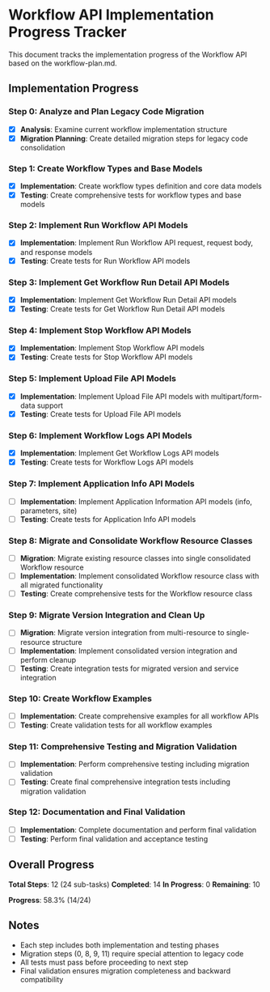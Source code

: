 # Workflow API Implementation Progress Tracker

This document tracks the implementation progress of the Workflow API based on the workflow-plan.md.

## Implementation Progress

### Step 0: Analyze and Plan Legacy Code Migration
- [x] **Analysis**: Examine current workflow implementation structure
- [x] **Migration Planning**: Create detailed migration steps for legacy code consolidation

### Step 1: Create Workflow Types and Base Models
- [x] **Implementation**: Create workflow types definition and core data models
- [x] **Testing**: Create comprehensive tests for workflow types and base models

### Step 2: Implement Run Workflow API Models
- [x] **Implementation**: Implement Run Workflow API request, request body, and response models
- [x] **Testing**: Create tests for Run Workflow API models

### Step 3: Implement Get Workflow Run Detail API Models
- [x] **Implementation**: Implement Get Workflow Run Detail API models
- [x] **Testing**: Create tests for Get Workflow Run Detail API models

### Step 4: Implement Stop Workflow API Models
- [x] **Implementation**: Implement Stop Workflow API models
- [x] **Testing**: Create tests for Stop Workflow API models

### Step 5: Implement Upload File API Models
- [x] **Implementation**: Implement Upload File API models with multipart/form-data support
- [x] **Testing**: Create tests for Upload File API models

### Step 6: Implement Workflow Logs API Models
- [x] **Implementation**: Implement Get Workflow Logs API models
- [x] **Testing**: Create tests for Workflow Logs API models

### Step 7: Implement Application Info API Models
- [ ] **Implementation**: Implement Application Information API models (info, parameters, site)
- [ ] **Testing**: Create tests for Application Info API models

### Step 8: Migrate and Consolidate Workflow Resource Classes
- [ ] **Migration**: Migrate existing resource classes into single consolidated Workflow resource
- [ ] **Implementation**: Implement consolidated Workflow resource class with all migrated functionality
- [ ] **Testing**: Create comprehensive tests for the Workflow resource class

### Step 9: Migrate Version Integration and Clean Up
- [ ] **Migration**: Migrate version integration from multi-resource to single-resource structure
- [ ] **Implementation**: Implement consolidated version integration and perform cleanup
- [ ] **Testing**: Create integration tests for migrated version and service integration

### Step 10: Create Workflow Examples
- [ ] **Implementation**: Create comprehensive examples for all workflow APIs
- [ ] **Testing**: Create validation tests for all workflow examples

### Step 11: Comprehensive Testing and Migration Validation
- [ ] **Implementation**: Perform comprehensive testing including migration validation
- [ ] **Testing**: Create final comprehensive integration tests including migration validation

### Step 12: Documentation and Final Validation
- [ ] **Implementation**: Complete documentation and perform final validation
- [ ] **Testing**: Perform final validation and acceptance testing

## Overall Progress

**Total Steps**: 12 (24 sub-tasks)
**Completed**: 14
**In Progress**: 0
**Remaining**: 10

**Progress**: 58.3% (14/24)

## Notes

- Each step includes both implementation and testing phases
- Migration steps (0, 8, 9, 11) require special attention to legacy code
- All tests must pass before proceeding to next step
- Final validation ensures migration completeness and backward compatibility